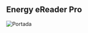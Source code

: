 ## Energy eReader Pro

![Portada](http://static.energysistem.com/images/manuals/42091/54b5653d12cbe.jpg)
